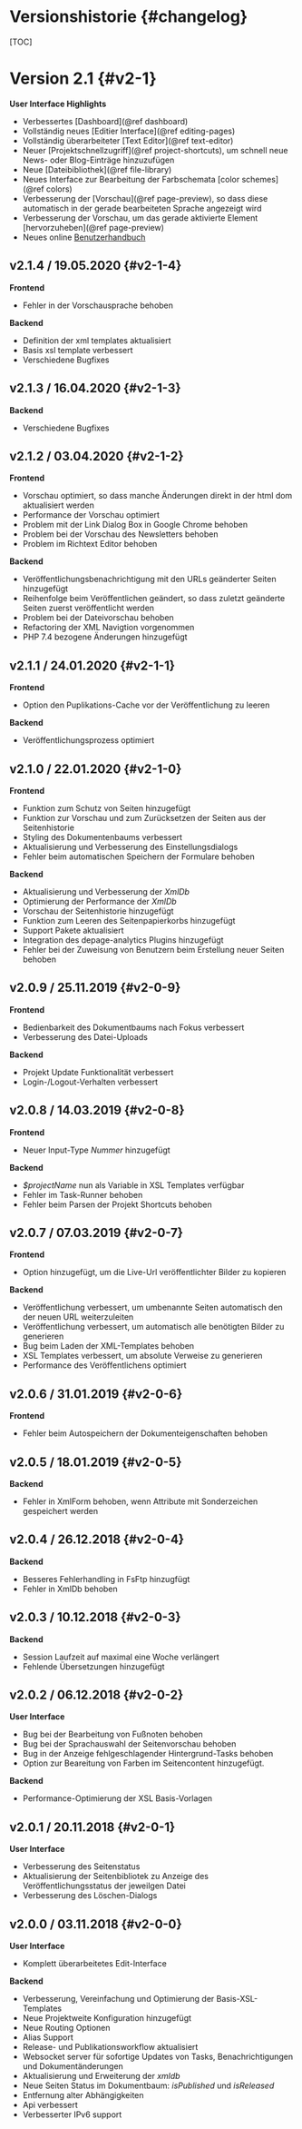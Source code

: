 Versionshistorie     {#changelog}
================

[TOC]

Version 2.1   {#v2-1}
===========

**User Interface Highlights**

- Verbessertes [Dashboard](@ref dashboard)
- Vollständig neues [Editier Interface](@ref editing-pages)
- Vollständig überarbeiteter [Text Editor](@ref text-editor)
- Neuer [Projektschnellzugriff](@ref project-shortcuts), um schnell neue News- oder Blog-Einträge hinzuzufügen
- Neue [Dateibibliothek](@ref file-library)
- Neues Interface zur Bearbeitung der Farbschemata [color schemes](@ref colors)
- Verbesserung der [Vorschau](@ref page-preview), so dass diese automatisch in der gerade bearbeiteten Sprache angezeigt wird
- Verbesserung der Vorschau, um das gerade aktivierte Element [hervorzuheben](@ref page-preview)
- Neues online [Benutzerhandbuch](https://docs.depage.net/depage-cms-manual/de/)


v2.1.4 / 19.05.2020      {#v2-1-4}
-------------------

**Frontend**
- Fehler in der Vorschausprache behoben

**Backend**
- Definition der xml templates aktualisiert
- Basis xsl template verbessert
- Verschiedene Bugfixes


v2.1.3 / 16.04.2020      {#v2-1-3}
-------------------

**Backend**
- Verschiedene Bugfixes


v2.1.2 / 03.04.2020      {#v2-1-2}
-------------------

**Frontend**
- Vorschau optimiert, so dass manche Änderungen direkt in der html dom aktualisiert werden
- Performance der Vorschau optimiert
- Problem mit der Link Dialog Box in Google Chrome behoben
- Problem bei der Vorschau des Newsletters behoben
- Problem im Richtext Editor behoben

**Backend**
- Veröffentlichungsbenachrichtigung mit den URLs geänderter Seiten hinzugefügt
- Reihenfolge beim Veröffentlichen geändert, so dass zuletzt geänderte Seiten zuerst veröffentlicht werden
- Problem bei der Dateivorschau behoben
- Refactoring der XML Navigtion vorgenommen
- PHP 7.4 bezogene Änderungen hinzugefügt


v2.1.1 / 24.01.2020      {#v2-1-1}
-------------------

**Frontend**
- Option den Puplikations-Cache vor der Veröffentlichung zu leeren

**Backend**
- Veröffentlichungsprozess optimiert


v2.1.0 / 22.01.2020      {#v2-1-0}
-------------------

**Frontend**
- Funktion zum Schutz von Seiten hinzugefügt
- Funktion zur Vorschau und zum Zurücksetzen der Seiten aus der Seitenhistorie
- Styling des Dokumentenbaums verbessert
- Aktualisierung und Verbesserung des Einstellungsdialogs
- Fehler beim automatischen Speichern der Formulare behoben

**Backend**

- Aktualisierung und Verbesserung der *XmlDb*
- Optimierung der Performance der *XmlDb*
- Vorschau der Seitenhistorie hinzugefügt
- Funktion zum Leeren des Seitenpapierkorbs hinzugefügt
- Support Pakete aktualisiert
- Integration des depage-analytics Plugins hinzugefügt
- Fehler bei der Zuweisung von Benutzern beim Erstellung neuer Seiten behoben


v2.0.9 / 25.11.2019      {#v2-0-9}
-------------------

**Frontend**
- Bedienbarkeit des Dokumentbaums nach Fokus verbessert
- Verbesserung des Datei-Uploads

**Backend**

- Projekt Update Funktionalität verbessert
- Login-/Logout-Verhalten verbessert


v2.0.8 / 14.03.2019      {#v2-0-8}
-------------------

**Frontend**

- Neuer Input-Type *Nummer* hinzugefügt

**Backend**

- *$projectName* nun als Variable in XSL Templates verfügbar
- Fehler im Task-Runner behoben
- Fehler beim Parsen der Projekt Shortcuts behoben

v2.0.7 / 07.03.2019      {#v2-0-7}
-------------------

**Frontend**

- Option hinzugefügt, um die Live-Url veröffentlichter Bilder zu kopieren

**Backend**

- Veröffentlichung verbessert, um umbenannte Seiten automatisch den der neuen URL weiterzuleiten
- Veröffentlichung verbessert, um automatisch alle benötigten Bilder zu generieren
- Bug beim Laden der XML-Templates behoben
- XSL Templates verbessert, um absolute Verweise zu generieren
- Performance des Veröffentlichens optimiert


v2.0.6 / 31.01.2019      {#v2-0-6}
-------------------

**Frontend**

- Fehler beim Autospeichern der Dokumenteigenschaften behoben


v2.0.5 / 18.01.2019      {#v2-0-5}
-------------------

**Backend**

- Fehler in XmlForm behoben, wenn Attribute mit Sonderzeichen gespeichert werden


v2.0.4 / 26.12.2018      {#v2-0-4}
-------------------

**Backend**

- Besseres Fehlerhandling in FsFtp hinzugfügt
- Fehler in XmlDb behoben


v2.0.3 / 10.12.2018      {#v2-0-3}
-------------------

**Backend**

- Session Laufzeit auf maximal eine Woche verlängert
- Fehlende Übersetzungen hinzugefügt


v2.0.2 / 06.12.2018      {#v2-0-2}
-------------------

**User Interface**

- Bug bei der Bearbeitung von Fußnoten behoben
- Bug bei der Sprachauswahl der Seitenvorschau behoben
- Bug in der Anzeige fehlgeschlagender Hintergrund-Tasks behoben
- Option zur Beareitung von Farben im Seitencontent hinzugefügt.

**Backend**

- Performance-Optimierung der XSL Basis-Vorlagen

v2.0.1 / 20.11.2018      {#v2-0-1}
-------------------

**User Interface**

- Verbesserung des Seitenstatus
- Aktualisierung der Seitenbibliotek zu Anzeige des Veröffentlichungsstatus der jeweilgen Datei
- Verbesserung des Löschen-Dialogs


v2.0.0 / 03.11.2018      {#v2-0-0}
-------------------

**User Interface**

- Komplett überarbeitetes Edit-Interface

**Backend**

- Verbesserung, Vereinfachung und Optimierung der Basis-XSL-Templates
- Neue Projektweite Konfiguration hinzugefügt
- Neue Routing Optionen
- Alias Support
- Release- und Publikationsworkflow aktualisiert
- Websocket server für sofortige Updates von Tasks, Benachrichtigungen und Dokumentänderungen
- Aktualisierung und Erweiterung der *xmldb*
- Neue Seiten Status im Dokumentbaum: *isPublished* und *isReleased*
- Entfernung alter Abhängigkeiten
- Api verbessert
- Verbesserter IPv6 support

